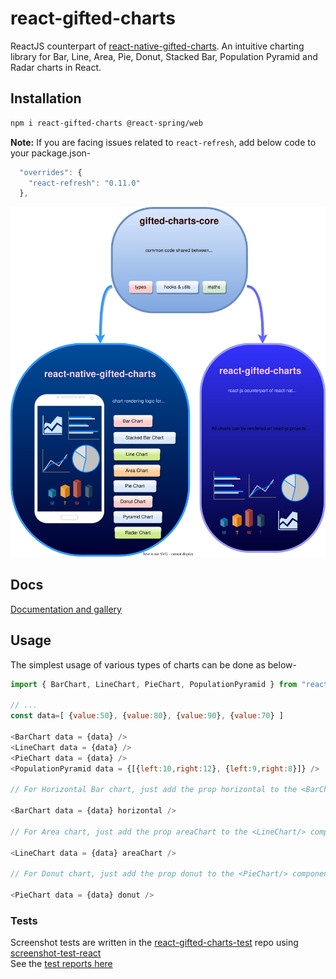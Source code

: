 # react-gifted-charts

ReactJS counterpart of [react-native-gifted-charts](https://github.com/Abhinandan-Kushwaha/react-native-gifted-charts). An intuitive charting library for Bar, Line, Area, Pie, Donut, Stacked Bar, Population Pyramid and Radar charts in React.

## Installation 

```sh
npm i react-gifted-charts @react-spring/web
```

**Note:** If you are facing issues related to `react-refresh`, add below code to your package.json-
```js
  "overrides": {
    "react-refresh": "0.11.0"
  },
```

![Gifted charts](https://raw.githubusercontent.com/Abhinandan-Kushwaha/react-native-gifted-charts/db0b1034ed869c87db66998efb8588da76c7439a/docs/dev/gifted-charts-architecture.drawio.svg)


## Docs

[Documentation and gallery](https://gifted-charts.web.app/)

## Usage

The simplest usage of various types of charts can be done as below-

```js
import { BarChart, LineChart, PieChart, PopulationPyramid } from "react-gifted-charts";

// ...
const data=[ {value:50}, {value:80}, {value:90}, {value:70} ]

<BarChart data = {data} />
<LineChart data = {data} />
<PieChart data = {data} />
<PopulationPyramid data = {[{left:10,right:12}, {left:9,right:8}]} />

// For Horizontal Bar chart, just add the prop horizontal to the <BarChart/> component

<BarChart data = {data} horizontal />

// For Area chart, just add the prop areaChart to the <LineChart/> component

<LineChart data = {data} areaChart />

// For Donut chart, just add the prop donut to the <PieChart/> component

<PieChart data = {data} donut />
```

### Tests

Screenshot tests are written in the [react-gifted-charts-test](https://github.com/Abhinandan-Kushwaha/react-gifted-charts-test) repo using [screenshot-test-react](https://www.npmjs.com/package/screenshot-test-react)<br />
See the [test reports here](https://abhinandan-kushwaha.github.io/react-gifted-charts-test/ss-test/test.html)
